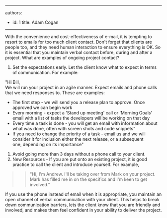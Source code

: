 

---
authors:
  - id: 1
    title: Adam Cogan
---




<span class='intro'> With the convenience and cost-effectiveness of e-mail, it is tempting to resort to emails for too much client contact. Don't forget that clients are people too, and they need human interaction to ensure everything is OK. So it is essential that you maintain verbal contact before, during and after a project. What are examples of ongoing project contact?  </span>

<ol><li>Set the expectations early. Let the client know what to expect in terms of communication. For example&#58;&#160;&#160;&#160;&#160; </li></ol>
<p class="ssw-rteStyle-GreyBox">&quot;Hi Bill,<br>We will run your project in an agile manner. Expect emails and phone calls that we need responses to.&#160;These are examples&#58;</p>
<ul class="ssw-rteStyle-GreyBox"><li>The first step - we will send you a release plan to approve. Once approved we can begin work</li>
<li>Every morning - expect a 'Stand up meeting' call or 'Morning Goals' email with a list of tasks the developers will be working on that day</li>
<li>Every time a task is done&#160;- you will get an email with information about what was done, often with screen shots and code snippets&quot; </li>
<li><span>If you need to change the priority of a task - email us and we will consider it for inclusion either the next release, or a subsequent one,&#160;depending on its importance&quot;</span></li></ul>
<ol><li>Avoid going more than 3 days without a phone call to your client. </li>
<li>New Resources - If you are put onto an existing project, it is good practice to call the client and introduce yourself. For example, </li></ol>
<blockquote dir="ltr" style="margin-right&#58;10px;"><blockquote dir="ltr" style="margin-right&#58;10px;"><p>&quot;Hi, I'm Andrew. I'll be taking over from Mark on your project. Mark has filled me in on the specifics and I'm keen to get involved.&quot;</p></blockquote></blockquote>
<p>If you use the phone instead of email when it is appropriate, you maintain an open channel of verbal communication with your client. This helps to break down communication barriers, lets the client know that you are friendly and involved, and makes them feel confident in your ability to deliver the project.</p>


